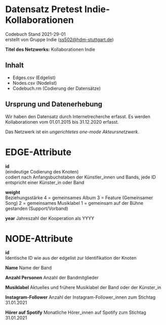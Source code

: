 # Datensatz Pretest Indie-Kollaborationen #
Codebuch Stand 2021-29-01   
erstellt von Gruppe Indie (ss502@hdm-stuttgart.de)

**Titel des Netzwerks:**
Kollaborationen Indie

## Inhalt
- Edges.csv (Edgelist)
- Nodes.csv (Nodelist)
- Codebuch.rm (Codierung der Datensätze)

## Ursprung und Datenerhebung
Wir haben den Datensatz durch Internetrecherche erfasst.
Es werden Kollaborationen vom 01.01.2015 bis 31.12.2020 erfasst.

Das Netzwerk ist ein *ungerichtetes one-mode Akteursnetzwerk*.

# EDGE-Attribute

**id**  
(eindeutige Codierung des Knoten)   
codiert nach Anfangsbuchstaben der Künstler_innen und Bands, jede ID entspricht einer Künster_in oder Band

**weight**  
Beziehungsstärke 
4 = gemeinsames Album
3 = Feature (Gemeinsamer Song) 
2 = gemeinsames Musiklabel
1 = gemeinsam auf der Bühne gestanden (Support/Vorband)

**year**
Jahreszahl der Kooperation als YYYY

# NODE-Attribute  
  
**id**  
Identische ID wie aus der edgelist zur Identifikation der Knoten

**Name**
Name der Band

**Anzahl Personen**
Anzahl der Bandmitglieder

**Musiklabel**
Aktuelles und frühere Musiklabel der Band oder der Künster_in

**Instagram-Follower**
Anzahl der Instagram-Follower_innen zum Stichtag 31.01.2021

**Hörer auf Spotify**
Monatliche Hörer_innen auf Spotify zum Stichtag 31.01.2021

##

